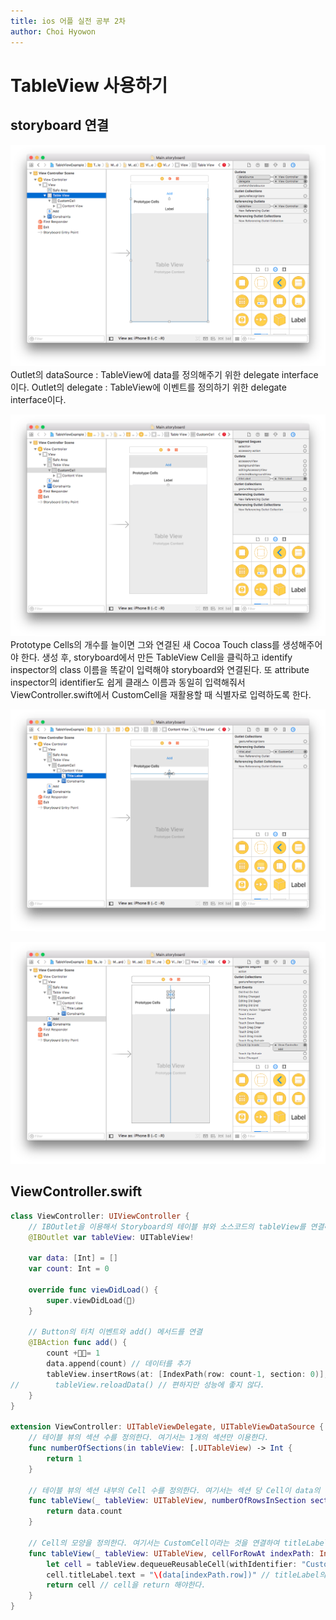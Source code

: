 ```yaml
---
title: ios 어플 실전 공부 2차
author: Choi Hyowon
---
```

# TableView 사용하기
## storyboard 연결

![Image](/images/tableView_storyboard.png)
Outlet의 dataSource : TableView에 data를 정의해주기 위한 delegate interface이다.
Outlet의 delegate : TableView에 이벤트를 정의하기 위한 delegate interface이다.

![Image](/images/customCell_storyboard.png)
Prototype Cells의 개수를 늘이면 그와 연결된 새 Cocoa Touch class를 생성해주어야 한다. 생성 후, storyboard에서 만든 TableView Cell을 클릭하고 identify inspector의 class 이름을 똑같이 입력해야 storyboard와 연결된다. 
또 attribute inspector의 identifier도 쉽게 클래스 이름과 동일히 입력해줘서 ViewController.swift에서 CustomCell을 재활용할 때 식별자로 입력하도록 한다.

![Image](/images/customCell_label_storyboard.png)

![Image](/images/button_storyboard.png)

## ViewController.swift
```swift
class ViewController: UIViewController {
    // IBOutlet을 이용해서 Storyboard의 테이블 뷰와 소스코드의 tableView를 연결해준다.
    @IBOutlet var tableView: UITableView!
    
    var data: [Int] = []
    var count: Int = 0
    
    override func viewDidLoad() {
        super.viewDidLoad()
    }
    
    // Button의 터치 이벤트와 add() 메서드를 연결
    @IBAction func add() {
        count += 1
        data.append(count) // 데이터를 추가
        tableView.insertRows(at: [IndexPath(row: count-1, section: 0)], with: .right) // Cell을 IndexPath 위치에 추가.
//        tableView.reloadData() // 편하지만 성능에 좋지 않다.
    }
}

extension ViewController: UITableViewDelegate, UITableViewDataSource {
    // 테이블 뷰의 섹션 수를 정의한다. 여기서는 1개의 섹션만 이용한다.
    func numberOfSections(in tableView: [.UITableView) -> Int {
        return 1
    }
    
    // 테이블 뷰의 섹션 내부의 Cell 수를 정의한다. 여기서는 섹션 당 Cell이 data의 아이템 개수이다.
    func tableView(_ tableView: UITableView, numberOfRowsInSection section: Int) -> Int {
        return data.count
    }
    
    // Cell의 모양을 정의한다. 여기서는 CustomCell이라는 것을 연결하여 titleLabel을 꾸며준다.
    func tableView(_ tableView: UITableView, cellForRowAt indexPath: IndexPath) -> UITableViewCell { // indexPath.row는 현재 셀의 순서를 의미한다. 이 함수는 셀을 끝까지 다 돈다.
        let cell = tableView.dequeueReusableCell(withIdentifier: "CustomCell") as! CustomCell // CustomCell을 재활용한 Cell을 가져온다. 만든 CustomCell으로 강제 형변환 as!를 해준다.
        cell.titleLabel.text = "\(data[indexPath.row])" // titleLabel의 text를 정의
        return cell // cell을 return 해야한다.
    }
}
```